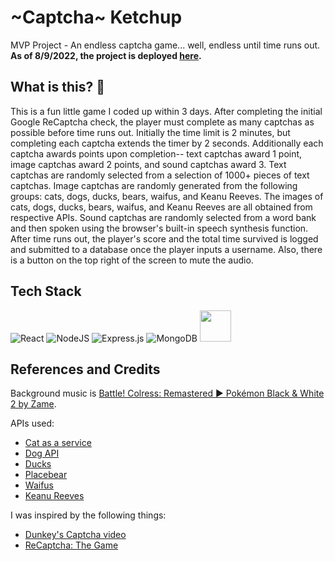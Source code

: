 # ~Captcha~ Ketchup
MVP Project - An endless captcha game... well, endless until time runs out.
**As of 8/9/2022, the project is deployed [here](http://ec2-13-56-211-7.us-west-1.compute.amazonaws.com:3000/captcha).**

## What is this? 🧐
This is a fun little game I coded up within 3 days. After completing the initial Google ReCaptcha check, the player must complete as many captchas as possible before time runs out. Initially the time limit is 2 minutes, but completing each captcha extends the timer by 2 seconds. Additionally each captcha awards points upon completion-- text captchas award 1 point, image captchas award 2 points, and sound captchas award 3. Text captchas are randomly selected from a selection of 1000+ pieces of text captchas. Image captchas are randomly generated from the following groups: cats, dogs, ducks, bears, waifus, and Keanu Reeves. The images of cats, dogs, ducks, bears, waifus, and Keanu Reeves are all obtained from respective APIs. Sound captchas are randomly selected from a word bank and then spoken using the browser's built-in speech synthesis function. After time runs out, the player's score and the total time survived is logged and submitted to a database once the player inputs a username. Also, there is a button on the top right of the screen to mute the audio.

## Tech Stack
![React](https://img.shields.io/badge/react-%2320232a.svg?style=for-the-badge&logo=react&logoColor=%2361DAFB)
![NodeJS](https://img.shields.io/badge/node.js-6DA55F?style=for-the-badge&logo=node.js&logoColor=white)
![Express.js](https://img.shields.io/badge/express.js-%23404d59.svg?style=for-the-badge&logo=express&logoColor=%2361DAFB)
![MongoDB](https://img.shields.io/badge/MongoDB-%234ea94b.svg?style=for-the-badge&logo=mongodb&logoColor=white)
<img src="https://user-images.githubusercontent.com/50159219/184975387-b25cab74-273b-461a-9e3d-df44799359f1.png" width=50 height=50 />

## References and Credits
Background music is [Battle! Colress: Remastered ► Pokémon Black & White 2 by Zame](https://www.youtube.com/watch?v=S_IvtZjXpVM).

APIs used:
- [Cat as a service](https://cataas.com/#/)
- [Dog API](https://dog.ceo/dog-api/)
- [Ducks](https://random-d.uk/)
- [Placebear](https://placebear.com/)
- [Waifus](https://waifu.pics/docs)
- [Keanu Reeves](https://placekeanu.com/)

I was inspired by the following things:
- [Dunkey's Captcha video](https://www.youtube.com/watch?v=WqnXp6Saa8Y)
- [ReCaptcha: The Game](https://www.newgrounds.com/portal/view/819528)


